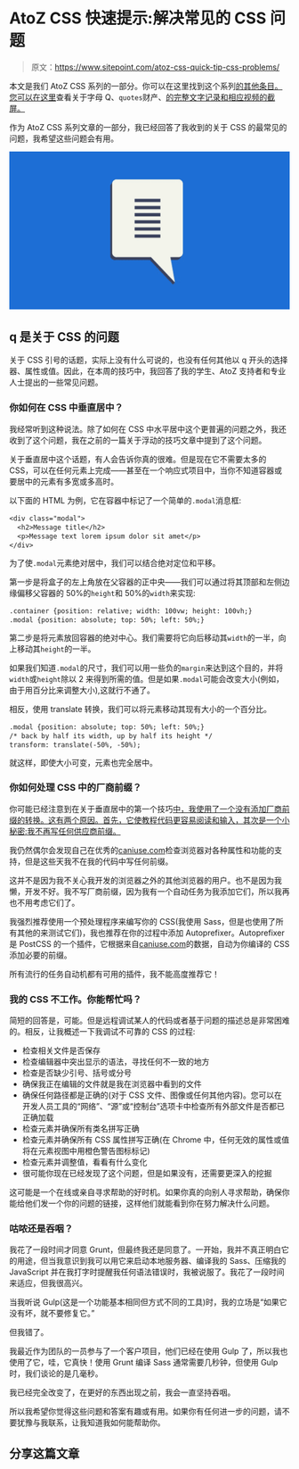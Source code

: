 # AtoZ CSS 快速提示:解决常见的 CSS 问题

> 原文：<https://www.sitepoint.com/atoz-css-quick-tip-css-problems/>

本文是我们 AtoZ CSS 系列的一部分。你可以在这里找到这个系列[的其他条目。
您可以在这里](https://www.sitepoint.com/blog/)查看关于字母 Q、`quotes`财产、[的完整文字记录和相应视频的截屏。](https://www.sitepoint.com/atoz-css-pseudo-elements)

作为 AtoZ CSS 系列文章的一部分，我已经回答了我收到的关于 CSS 的最常见的问题，我希望这些问题会有用。

![q1b-01](img/0a8def7b76d679996464069942518288.png)

## q 是关于 CSS 的问题

关于 CSS 引号的话题，实际上没有什么可说的，也没有任何其他以 q 开头的选择器、属性或值。因此，在本周的技巧中，我回答了我的学生、AtoZ 支持者和专业人士提出的一些常见问题。

### 你如何在 CSS 中垂直居中？

我经常听到这种说法。除了如何在 CSS 中水平居中这个更普遍的问题之外，我还收到了这个问题，我在之前的一篇关于浮动的技巧文章中提到了这个问题。

关于垂直居中这个话题，有人会告诉你真的很难。但是现在它不需要太多的 CSS，可以在任何元素上完成——甚至在一个响应式项目中，当你不知道容器或要居中的元素有多宽或多高时。

以下面的 HTML 为例，它在容器中标记了一个简单的`.modal`消息框:

```
<div class="modal"> 
  <h2>Message title</h2> 
  <p>Message text lorem ipsum dolor sit amet</p> 
</div>
```

为了使`.modal`元素绝对居中，我们可以结合绝对定位和平移。

第一步是将盒子的左上角放在父容器的正中央——我们可以通过将其顶部和左侧边缘偏移父容器的 50%的`height`和 50%的`width`来实现:

```
.container {position: relative; width: 100vw; height: 100vh;} 
.modal {position: absolute; top: 50%; left: 50%;}
```

第二步是将元素放回容器的绝对中心。我们需要将它向后移动其`width`的一半，向上移动其`height`的一半。

如果我们知道`.modal`的尺寸，我们可以用一些负的`margin`来达到这个目的，并将`width`或`height`除以 2 来得到所需的值。但是如果`.modal`可能会改变大小(例如，由于用百分比来调整大小),这就行不通了。

相反，使用 translate 转换，我们可以将元素移动其现有大小的一个百分比。

```
.modal {position: absolute; top: 50%; left: 50%;}
/* back by half its width, up by half its height */
transform: translate(-50%, -50%);
```

就这样，即使大小可变，元素也完全居中。

### 你如何处理 CSS 中的厂商前缀？

你可能已经注意到在关于垂直居中的第一个技巧[中，我使用了一个没有添加厂商前缀的转换。这有两个原因。首先，它使教程代码更容易阅读和输入，其次是一个小秘密:我不再写任何供应商前缀。](https://www.sitepoint.com/atoz-css-auto/)

我仍然偶尔会发现自己在优秀的[caniuse.com](http://caniuse.com/)检查浏览器对各种属性和功能的支持，但是这些天我不在我的代码中写任何前缀。

这并不是因为我不关心我开发的浏览器之外的其他浏览器的用户。也不是因为我懒，开发不好。我不写厂商前缀，因为我有一个自动任务为我添加它们，所以我再也不用考虑它们了。

我强烈推荐使用一个预处理程序来编写你的 CSS(我使用 Sass，但是也使用了所有其他的来测试它们)，我也推荐在你的过程中添加 Autoprefixer。Autoprefixer 是 PostCSS 的一个插件，它根据来自[caniuse.com](http://caniuse.com/)的数据，自动为你编译的 CSS 添加必要的前缀。

所有流行的任务自动机都有可用的插件，我不能高度推荐它！

### 我的 CSS 不工作。你能帮忙吗？

简短的回答是，可能。但是远程调试某人的代码或者基于问题的描述总是非常困难的。相反，让我概述一下我调试不可靠的 CSS 的过程:

*   检查相关文件是否保存
*   检查编辑器中突出显示的语法，寻找任何不一致的地方
*   检查是否缺少引号、括号或分号
*   确保我正在编辑的文件就是我在浏览器中看到的文件
*   确保任何路径都是正确的(对于 CSS 文件、图像或任何其他内容)。您可以在开发人员工具的“网络”、“源”或“控制台”选项卡中检查所有外部文件是否都已正确加载
*   检查元素并确保所有类名拼写正确
*   检查元素并确保所有 CSS 属性拼写正确(在 Chrome 中，任何无效的属性或值将在元素视图中用橙色警告图标标记)
*   检查元素并调整值，看看有什么变化
*   很可能你现在已经发现了这个问题，但是如果没有，还需要更深入的挖掘

这可能是一个在线或亲自寻求帮助的好时机。如果你真的向别人寻求帮助，确保你能给他们发一个你的问题的链接，这样他们就能看到你在努力解决什么问题。

### 咕哝还是吞咽？

我花了一段时间才同意 Grunt，但最终我还是同意了。一开始，我并不真正明白它的用途，但当我意识到我可以用它来启动本地服务器、编译我的 Sass、压缩我的 JavaScript 并在我打字时提醒我任何语法错误时，我被说服了。我花了一段时间来适应，但我很高兴。

当我听说 Gulp(这是一个功能基本相同但方式不同的工具)时，我的立场是“如果它没有坏，就不要修复它。”

但我错了。

我最近作为团队的一员参与了一个客户项目，他们已经在使用 Gulp 了，所以我也使用了它，哇，它真快！使用 Grunt 编译 Sass 通常需要几秒钟，但使用 Gulp 时，我们谈论的是几毫秒。

我已经完全改变了，在更好的东西出现之前，我会一直坚持吞咽。

所以我希望你觉得这些问题和答案有趣或有用。如果你有任何进一步的问题，请不要犹豫与我联系，让我知道我如何能帮助你。

## 分享这篇文章